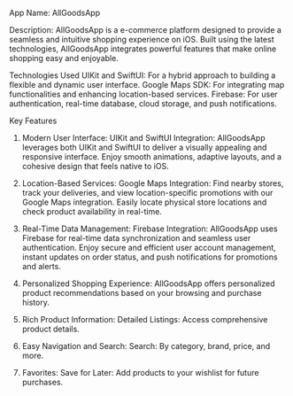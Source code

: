 App Name: AllGoodsApp

Description:
AllGoodsApp is a e-commerce platform designed to provide a seamless and intuitive shopping experience on iOS. Built using the latest technologies, AllGoodsApp integrates powerful features that make online shopping easy and enjoyable.

Technologies Used
UIKit and SwiftUI: For a hybrid approach to building a flexible and dynamic user interface.
Google Maps SDK: For integrating map functionalities and enhancing location-based services.
Firebase: For user authentication, real-time database, cloud storage, and push notifications.

Key Features
1. Modern User Interface:
UIKit and SwiftUI Integration: AllGoodsApp leverages both UIKit and SwiftUI to deliver a visually appealing and responsive interface. Enjoy smooth animations, adaptive layouts, and a cohesive design that feels native to iOS.

2. Location-Based Services:
Google Maps Integration: Find nearby stores, track your deliveries, and view location-specific promotions with our Google Maps integration. Easily locate physical store locations and check product availability in real-time.

3. Real-Time Data Management:
Firebase Integration: AllGoodsApp uses Firebase for real-time data synchronization and seamless user authentication. Enjoy secure and efficient user account management, instant updates on order status, and push notifications for promotions and alerts.

4. Personalized Shopping Experience:
AllGoodsApp offers personalized product recommendations based on your browsing and purchase history.

5. Rich Product Information:
Detailed Listings: Access comprehensive product details.

6. Easy Navigation and Search:
Search: By category, brand, price, and more.

7.  Favorites:
Save for Later: Add products to your wishlist for future purchases.
